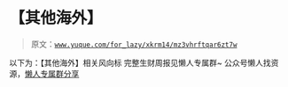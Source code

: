 # 【其他海外】

> 原文：[`www.yuque.com/for_lazy/xkrm14/mz3vhrftqar6zt7w`](https://www.yuque.com/for_lazy/xkrm14/mz3vhrftqar6zt7w)

<ne-p id="u1136ea80" data-lake-id="u1136ea80"><ne-text id="u62506b7a">以下为：【其他海外】相关风向标</ne-text></ne-p> <ne-p id="u1234f238" data-lake-id="u1234f238"><ne-text id="u7df28574">完整生财周报见懒人专属群~</ne-text></ne-p> <ne-p id="ufae73507" data-lake-id="ufae73507"><ne-text id="u7fdbda09">公众号懒人找资源，</ne-text>[<ne-text id="u86e72100">懒人专属群分享</ne-text>](https://lazybook.fun/#/blog/group)</ne-p>